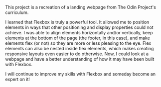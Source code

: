 This project is a recreation of a landing webpage from The Odin Project's curriculum.

I learned that Flexbox is truly a powerful tool. It allowed me to position elements in ways that other positioning and display properties could not achieve. I was able to align elements horizontally and/or vertically, keep elements at the bottom of the page (the footer, in this case), and make elements flex (or not) so they are more or less pleasing to the eye. Flex elements can also be nested inside flex elements, which makes creating responsive layouts even easier to do otherwise. Now, I could look at a webpage and have a better understanding of how it may have been built with Flexbox.

I will continue to improve my skills with Flexbox and someday become an expert on it!